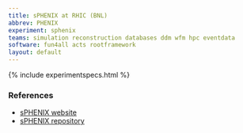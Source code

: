 ```yaml
---
title: sPHENIX at RHIC (BNL)
abbrev: PHENIX
experiment: sphenix
teams: simulation reconstruction databases ddm wfm hpc eventdata
software: fun4all acts rootframework
layout: default
---
```


{% include experimentspecs.html %}

### References

- [sPHENIX website](https://wiki.bnl.gov/sPHENIX/index.php/SPHENIX)
- [sPHENIX repository](https://github.com/sPHENIX-Collaboration)
